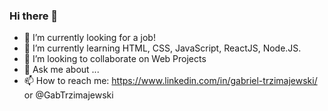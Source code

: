 ### Hi there 👋


- 🔭 I’m currently looking for a job!
- 🌱 I’m currently learning HTML, CSS, JavaScript, ReactJS, Node.JS.
- 👯 I’m looking to collaborate on Web Projects
- 💬 Ask me about ...
- 📫 How to reach me: https://www.linkedin.com/in/gabriel-trzimajewski/ or @GabTrzimajewski
